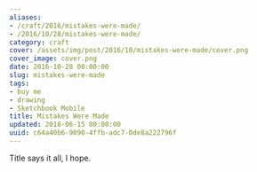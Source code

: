 ```yaml
---
aliases:
- /craft/2016/mistakes-were-made/
- /2016/10/28/mistakes-were-made/
category: craft
cover: /assets/img/post/2016/10/mistakes-were-made/cover.png
cover_image: cover.png
date: 2016-10-28 00:00:00
slug: mistakes-were-made
tags:
- buy me
- drawing
- Sketchbook Mobile
title: Mistakes Were Made
updated: 2018-06-15 00:00:00
uuid: c64a40b6-9090-4ffb-adc7-0de8a222796f
---
```


Title says it all, I hope.